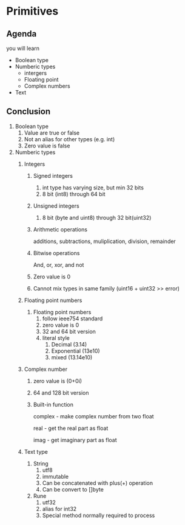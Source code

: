 # Primitives

## **Agenda**

you will learn

- Boolean type
- Numberic types
    - intergers
    - Floating point
    - Complex numbers
- Text

## Conclusion

1. Boolean type
    1. Value are true or false
    2. Not an alias for other types (e.g. int)
    3. Zero value is false
2. Numberic types
    1. Integers
        1. Signed integers
            1. int type has varying size, but min 32 bits
            2. 8 bit (int8) through 64 bit
        2. Unsigned integers
            1. 8 bit (byte and uint8) through 32 bit(uint32)
        3. Arithmetic operations

            additions, subtractions, muliplication, division, remainder

        4. Bitwise operations

            And, or, xor, and not
        5. Zero value is 0
        6. Cannot mix types in same family (uint16 + uint32 >> error)
    2. Floating point numbers
        1. Floating point numbers
            1. follow ieee754 standard
            2. zero value is 0
            3. 32 and 64 bit version
            4. literal style
                1. Decimal (3.14)
                2. Exponential (13e10)
                3. mixed (13.14e10)
    3. Complex number
        1. zero value is (0+0i)
        2. 64 and 128 bit version
        3. Built-in function

            complex - make complex number from two float

            real - get the real part as float

            imag - get imaginary part as float

    4. Text type
        1. String
            1. utf8
            2. immutable
            3. Can be concatenated with plus(+) operation
            4. Can be convert to []byte
        2. Rune
            1. utf32
            2. alias for int32
            3. Special method normally required to process